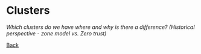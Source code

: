 # Clusters

_Which clusters do we have where and why is there a difference? (Historical perspective - zone model vs. Zero trust)_


[Back](../README.md)
